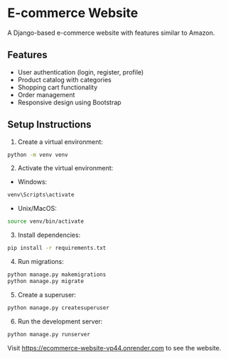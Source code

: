 # E-commerce Website

A Django-based e-commerce website with features similar to Amazon.

## Features
- User authentication (login, register, profile)
- Product catalog with categories
- Shopping cart functionality
- Order management
- Responsive design using Bootstrap

## Setup Instructions

1. Create a virtual environment:
```bash
python -m venv venv
```

2. Activate the virtual environment:
- Windows:
```bash
venv\Scripts\activate
```
- Unix/MacOS:
```bash
source venv/bin/activate
```

3. Install dependencies:
```bash
pip install -r requirements.txt
```

4. Run migrations:
```bash
python manage.py makemigrations
python manage.py migrate
```

5. Create a superuser:
```bash
python manage.py createsuperuser
```

6. Run the development server:
```bash
python manage.py runserver
```

Visit https://ecommerce-website-vp44.onrender.com to see the website. 
